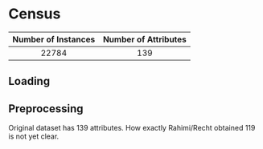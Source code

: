 # Census

| Number of Instances | Number of Attributes |
| :---: | :---: |
| 22784 | 139 |

## Loading

## Preprocessing 

Original dataset has 139 attributes. How exactly Rahimi/Recht obtained 119 is not yet clear.